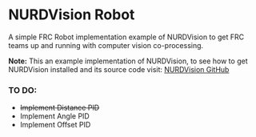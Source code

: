 # NURDVision Robot
A simple FRC Robot implementation example of NURDVision to get FRC teams up and running with computer vision co-processing.

**Note:** This an example implementation of NURDVision, to see how to get NURDVision installed and its source code visit: [NURDVision GitHub](https://github.com/FRCTeam3255/NURDVision/wiki/)

### TO DO:
- ~~Implement Distance PID~~
- Implement Angle PID
- Implement Offset PID
